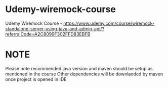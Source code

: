 # Udemy-wiremock-course
Udemy Wiremock Course - https://www.udemy.com/course/wiremock-standalone-server-using-java-and-admin-api/?referralCode=A2C8099F302FFD83EBFB

# NOTE
Please note recommended java version and maven should be setup as mentioned in the course
Other dependencies will be downlaoded by maven once project is opened in IDE
